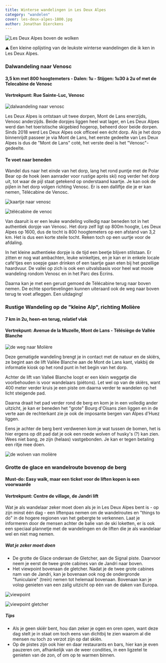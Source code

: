 ```yaml
---
title: Winterse wandelingen in Les Deux Alpes
category: "wandelen"
cover: les-deux-alpes-1800.jpg
author: Jonathan Dierckens
---
```


![Les Deux Alpes boven de wolken](./les-deux-alpes-1800.jpg)

⛰️ Een kleine oplijsting van de leukste winterse wandelingen die ik ken in Les Deux Alpes.

### Dalwandeling naar Venosc

#### 3,5 km met 800 hoogtemeters - Dalen: 1u - Stijgen: 1u30 à 2u of met de Telecabine de Venosc

#### Vertrekpunt: Rue Sainte-Luc, Venosc

![dalwandeling naar venosc](./dalwandeling-venosc.jpg)

Les Deux Alpes is ontstaan uit twee dorpen, Mont de Lans enerzijds, Venosc anderzijds. Beide dorpjes liggen heel wat lager, en Les Deux Alpes werd dan het toeristische skigebied hogerop, beheerd door beide dorpen. Sinds 2018 werd Les Deux Alpes ook officeel een écht dorp. Als je het dorp binnenrijdt passeer je via Mont de Lans, het eerste gedeelte van Les Deux Alpes is dus de "Mont de Lans" coté, het verste deel is het "Venosc"-gedeelte.

#### Te voet naar beneden

Wandel dus naar het einde van het dorp, lang het rond puntje met de Polar Bear op de hoek (een aanrader voor rustige après ski) nog verder het dorp uit, tot waar de pijl staat getekend op onderstaand kaartje. Je kan ook de pijlen in het dorp volgen richting Venosc. Er is een dalliftje die je er kan nemen, Télécabine de Venosc.

![kaartje naar venosc](./les-deux-alpes-venosc.png)

![télécabine de venoc](./telecabine-de-venosc.png)

Van daaruit is er een leuke wandeling volledig naar beneden tot in het authentiek dorpje van Venosc. Het dorp zelf ligt op 800m hoogte, Les Deux Alpes op 1600, dus de tocht is 800 hoogtemeters op een afstand van 3,2 km. Het is dus een korte steile tocht. Reken toch op een uurtje voor de afdaling.

In het kleine authentieke dorpje is de tijd een beetje blijven stilstaan. Er zitten er nog wat ambachten, leuke winkeltjes, en je kan er in enkele locale café'tjes een soepje gaan drinken of een taartje gaan eten bij het gezellige haardvuur. De vallei op zich is ook een uitvalsbasis voor heel wat mooie wandeling rondom Venosc en in het Parc des Ecrins.

Daarna kan je met een gerust gemoed de Télécabine terug naar boven nemen. De echte sportievelingen kunnen uiteraard ook de weg naar boven terug te voet afleggen. Een uitdaging!

### Rustige Wandeling op de "kleine Alp", richting Molière

#### 7 km in 2u, heen-en terug, relatief vlak

#### Vertrekpunt: Avenue de la Muzelle, Mont de Lans - Télésiège de Vallée Blanche

![de weg naar Molière](./L2A-to-Moliere.png)

Deze gematigde wandeling brengt je in contact met de natuur en de skiërs, ze begint aan de lift Vallée Blanche aan de Mont de Lans kant, vlakbij de informatie kiosk op het rond punt in het begin van het dorp.

Achter de lift van Valleé Blanche loopt er een klein weggetje die voorbehouden is voor wandelaars (piétons). Let wel op van de skiërs, want 400 meter verder kruis je een piste om daarna verder te wandelen op het licht steigende pad.

Daarna draait het pad verder rond de berg en kom je in een volledig ander uitzicht, je kan er beneden het "grote" Bourg d'Oisans zien liggen en in de verte aan de rechterkant zie je ook de imposante bergen van Alpes d'Huez liggen.

Eens je achter de berg bent verdwenen kom je wat tussen de bomen, het is hier ergens op dit pad dat je ook een roede wolven of husky's (?) kan zien. Wees niet bang, ze zijn (helaas) vastgebonden. Je kan er tegen betaling een ritje mee doen.

![de wolven van molière](./de-wolven-van-moliere.jpg)

### Grotte de glace en wandelroute bovenop de berg

#### Must-do: Easy walk, maar een ticket voor de liften kopen is een voorwaarde

#### Vertrekpunt: Centre de village, de Jandri lift

Wat je als wandelaar zeker moet doen als je in Les Deux Alpes bent is - op zijn minst één dag - een liftenpas nemen om de wandelroutes en "things to do" in de hogere regionen van het gebergte te verkennen. Laat je informeren door de mensen achter de balie van de ski loketten, er is ook een speciaal plannetje met de wandelingen en de liften die je als wandelaar wel en niet mag nemen.

##### Wat je zeker moet doen

* De grotte de Glace onderaan de Gletcher, aan de Signal piste. Daarvoor neem je eerst de twee grote cabines van de Jandri naar boven.
* Het viewpoint bovenaan de gletcher. Nadat je de twee grote cabines nam van de Jandri, kan je bovenaan ook nog de ondergronde "funiculaire" (trein) nemen tot helemaal bovenaan. Bovenaan kan je volop genieten van een zalig uitzicht op één van de daken van Europa.

![viewpoint](./L2A-viewpoint.png)

![viewpoint gletcher](./wandelroute-gletcher.jpg)

##### Tips

* Als je geen skiër bent, hou dan zeker je ogen en oren open, want deze dag stelt je in staat om toch eens van dichtbij te zien waarom al die mensen nu toch zo verzot zijn op dat skiën.
* Op de pistes zijn ook hier en daar restaurants en bars, hier kan je even pauzeren om, afhankelijk van de weer condities, in een ligzetel te genieten van de zon, of om op te warmen binnen.
